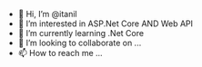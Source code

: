 - 👋 Hi, I’m @itanil
- 👀 I’m interested in ASP.Net Core AND Web API
- 🌱 I’m currently learning .Net Core
- 💞️ I’m looking to collaborate on ...
- 📫 How to reach me ...

<!---
itanil/itanil is a ✨ special ✨ repository because its `README.md` (this file) appears on your GitHub profile.
You can click the Preview link to take a look at your changes.
--->
